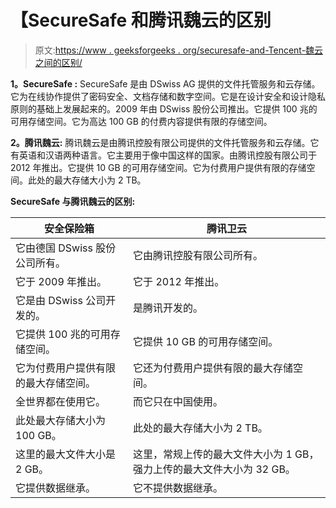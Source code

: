 # 【SecureSafe 和腾讯魏云的区别

> 原文:[https://www . geeksforgeeks . org/securesafe-and-Tencent-魏云之间的区别/](https://www.geeksforgeeks.org/difference-between-securesafe-and-tencent-weiyun/)

**1。SecureSafe :**
SecureSafe 是由 DSwiss AG 提供的文件托管服务和云存储。它为在线协作提供了密码安全、文档存储和数字空间。它是在设计安全和设计隐私原则的基础上发展起来的。2009 年由 DSwiss 股份公司推出。它提供 100 兆的可用存储空间。它为高达 100 GB 的付费内容提供有限的存储空间。

**2。腾讯魏云:**
腾讯魏云是由腾讯控股有限公司提供的文件托管服务和云存储。它有英语和汉语两种语言。它主要用于像中国这样的国家。由腾讯控股有限公司于 2012 年推出。它提供 10 GB 的可用存储空间。它为付费用户提供有限的存储空间。此处的最大存储大小为 2 TB。

**SecureSafe 与腾讯魏云的区别:**

<center>

| 安全保险箱 | 腾讯卫云 |
| --- | --- |
| 它由德国 DSwiss 股份公司所有。 | 它由腾讯控股有限公司所有。 |
| 它于 2009 年推出。 | 它于 2012 年推出。 |
| 它是由 DSwiss 公司开发的。 | 是腾讯开发的。 |
| 它提供 100 兆的可用存储空间。 | 它提供 10 GB 的可用存储空间。 |
| 它为付费用户提供有限的最大存储空间。 | 它还为付费用户提供有限的最大存储空间。 |
| 全世界都在使用它。 | 而它只在中国使用。 |
| 此处最大存储大小为 100 GB。 | 此处的最大存储大小为 2 TB。 |
| 这里的最大文件大小是 2 GB。 | 这里，常规上传的最大文件大小为 1 GB，强力上传的最大文件大小为 32 GB。 |
| 它提供数据继承。 | 它不提供数据继承。 |

</center>